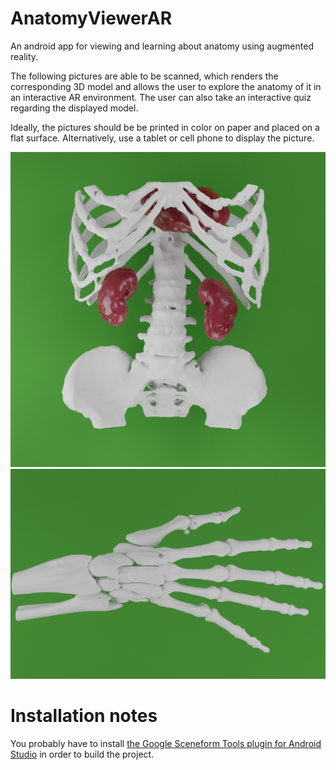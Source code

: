 # AnatomyViewerAR
An android app for viewing and learning about anatomy using augmented reality.

The following pictures are able to be scanned, which renders the corresponding 3D model and allows the user to explore the anatomy of it in an interactive AR environment.
The user can also take an interactive quiz regarding the displayed model. 

Ideally, the pictures should be be printed in color on paper and placed on a flat surface. 
Alternatively, use a tablet or cell phone to display the picture. 

![Picture 1](app/src/main/assets/abdomen_no_skin.png)
![Picture 2](app/src/main/assets/hand_bone.png)

# Installation notes

You probably have to install [the Google Sceneform Tools plugin for Android Studio](https://developers.google.com/sceneform/develop/getting-started#import-sceneform-plugin) in order to build the project.
